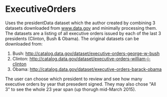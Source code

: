 # ExecutiveOrders

Uses the presidentData dataset which the author created by combining 3 datasets downloaded from
www.data.gov and minimally processing them.  The datasets are a listing of all executive orders 
issued by each of the last 3 presidents (Clinton, Bush & Obama).  The original datasets can be 
downloaded from:

1. Bush: http://catalog.data.gov/dataset/executive-orders-george-w-bush
2. Clinton: http://catalog.data.gov/dataset/executive-orders-william-j-clinton
3. Obama: http://catalog.data.gov/dataset/executive-orders-barack-obama

The user can choose which president to review and see how many executive orders by year that presedent signed.  They may also chose "All 3" to see the whole 23 year span (up thorugh mid-March 2015).
